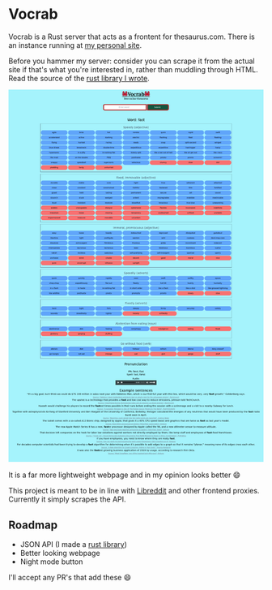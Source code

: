 # Vocrab

Vocrab is a Rust server that acts as a frontent for thesaurus.com. There is an instance running at [my personal site](https://vocrab.matthew.science).

Before you hammer my server: consider you can scrape it from the actual site if that's what you're interested in, rather than muddling through HTML. Read the source of the [rust library I wrote](https://github.com/sigaloid/thesaurus-web-lib/).

![](assets/screenshot.png)

It is a far more lightweight webpage and in my opinion looks better 😄

This project is meant to be in line with [Libreddit](https://github.com/spikecodes/libreddit) and other frontend proxies. Currently it simply scrapes the API.

## Roadmap

* JSON API (I made a [rust library](https://github.com/sigaloid/thesaurus-web-lib))
* Better looking webpage
* Night mode button

I'll accept any PR's that add these 😄

